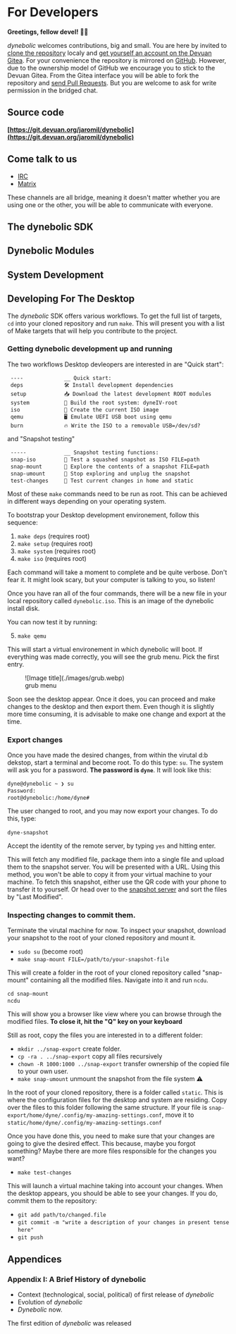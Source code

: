 # For Developers

**Greetings, fellow devel!** 🖖🏽

*dynebolic* welcomes contributions, big and small. You are here by invited to [clone the repository](https://git.devuan.org/jaromil/dynebolic) localy and [get yourself an account on the Devuan Gitea](https://git.devuan.org/user/sign_up). For your convenience the repository is mirrored on [GitHub](https://github.com/dyne/dynebolic/). However, due to the ownership model of GitHub we encourage you to stick to the Devuan Gitea. From the Gitea interface you will be able to fork the repository and [send Pull Requests](https://docs.gitea.com/next/usage/pull-request). But you are welcome to ask for write permission in the bridged chat.

## Source code

**[https://git.devuan.org/jaromil/dynebolic](https://git.devuan.org/jaromil/dynebolic)**

## Come talk to us

- [IRC](https://irc.dyne.org/?channels=dynebolic)
- [Matrix](https://socials.dyne.org/matrix-dynebolic)

These channels are all bridge, meaning it doesn't matter whether you are using one or the other, you will be able to communicate with everyone.

## The dynebolic SDK

## Dynebolic Modules

## System Development

## Developing For The Desktop

The *dynebolic* SDK offers various workflows. To get the full list of targets, `cd` into your cloned repository and run `make`. This will present you with a list of Make targets that will help you contribute to the project.

### Getting dynebolic development up and running

The two workflows Desktop devleopers are interested in are "Quick start":

```
 ----             __ Quick start:
 deps             🛠 Install development dependencies
 setup            📥 Download the latest development ROOT modules
 system           🗿 Build the root system: dyneIV-root
 iso              🏁 Create the current ISO image
 qemu             🖥 Emulate UEFI USB boot using qemu
 burn             🔥 Write the ISO to a removable USB=/dev/sd?
```

and "Snapshot testing"

```
 -----            __ Snapshot testing functions:
 snap-iso         🧨 Test a squashed snapshot as ISO FILE=path
 snap-mount       👀 Explore the contents of a snapshot FILE=path
 snap-umount      🔌 Stop exploring and unplug the snapshot
 test-changes     🍳 Test current changes in home and static

```
Most of these `make` commands need to be run as root. This can be achieved in different ways depending on your operating system.

To bootstrap your Desktop development environement, follow this sequence:

1. `make deps` (requires root)
2. `make setup` (requires root)
3. `make system` (requires root)
4. `make iso` (requires root)

Each command will take a moment to complete and be quite verbose. Don't fear it. It might look scary, but your computer is talking to you, so listen!

Once you have ran all of the four commands, there will be a new file in your local repository called `dynebolic.iso`. This is an image of the dynebolic install disk.

You can now test it by running:

5. `make qemu`

This will start a virtual environement in which dynebolic will boot. If everything was made correctly, you will see the grub menu. Pick the first entry.

<figure markdown="span">
  ![Image title](./images/grub.webp)
  <figcaption>grub menu</figcaption>
</figure>

Soon see the desktop appear. Once it does, you can proceed and make changes to the desktop and then export them. Even though it is slightly more time consuming, it is advisable to make one change and export at the time.

### Export changes
Once you have made the desired changes, from within the virutal d:b dekstop, start a terminal and become root. To do this type: `su`. The system will ask you for a password. **The password is `dyne`**. It will look like this:

```
dyne@dynebolic ~ ❯ su
Password:
root@dynebolic:/home/dyne#
```

The user changed to root, and you may now export your changes. To do this, type:

`dyne-snapshot`

Accept the identity of the remote server, by typing `yes` and hitting enter.

This will fetch any modified file, package them into a single file and upload them to the snapshot server. You will be presented with a URL. Using this method, you won't be able to copy it from your virtual machine to your machine. To fetch this snapshot, either use the QR code with your phone to transfer it to yourself. Or head over to the [snapshot server](https://zorro.zenr.io/snapshots/) and sort the files by "Last Modified".

### Inspecting changes to commit them.

Terminate the virutal machine for now. To inspect your snapshot, download your snapshot to the root of your cloned repository and mount it.

- `sudo su` (become root)
- `make snap-mount FILE=/path/to/your-snapshot-file`

This will create a folder in the root of your cloned repository called "snap-mount" containing all the modified files. Navigate into it and run `ncdu`.

```
cd snap-mount
ncdu
```

This will show you a browser like view where you can browse through the modified files. **To close it, hit the "Q" key on your keyboard**

Still as root, copy the files you are interested in to a different folder:

- `mkdir ../snap-export` create folder.
- `cp -ra . ../snap-export` copy all files recursively
- `chown -R 1000:1000 ../snap-export` transfer ownership of the copied file to your own user.
- `make snap-umount` unmount the snapshot from the file system ⚠️

In the root of your cloned repository, there is a folder called `static`. This is where the configuration files for the desktop and system are residing. Copy over the files to this folder following the same structure. If your file is `snap-export/home/dyne/.config/my-amazing-settings.conf`, move it to `static/home/dyne/.config/my-amazing-settings.conf`

Once you have done this, you need to make sure that your changes are going to give the desired effect. This because, maybe you forgot something? Maybe there are more files responsible for the changes you want?

- `make test-changes`

This will launch a virtual machine taking into account your changes. When the desktop appears, you should be able to see your changes. If you do, commit them to the repository:

- `git add path/to/changed.file`
- `git commit -m "write a description of your changes in present tense here"`
- `git push`


<!-- ### The Guix package manager -->


<!-- ### Nesting dynebolic (?) -->


## Appendices

### Appendix I: A Brief History of dynebolic

<!-- A bit of history: pre-0.5 and the origins of d:b: -->

<!-- https://web.archive.org/web/20051101220229/http://lists.dyne.org/dynebolic/msg00214.php -->

 - Context (technological, social, political) of first release of *dynebolic*
 - Evolution of *dynebolic*
 - *Dynebolic* now.

The first edition of *dynebolic* was released
